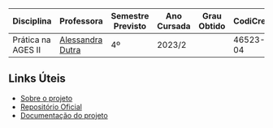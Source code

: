 | Disciplina | Professora | Semestre Previsto | Ano Cursada | Grau Obtido | CodiCred | Carga Horária |
| --- | --- | --- | --- | --- | --- | --- |
| Prática na AGES II | [Alessandra Dutra](https://www.linkedin.com/in/alessandra-smolenaars-dutra/) | 4º | 2023/2 |  | 46523-04 | 120 |

## Links Úteis

- [Sobre o projeto](https://www.ages.pucrs.br/lista-de-projetos-2023-1/globo-aplausos/)
- [Repositório Oficial](https://tools.ages.pucrs.br/globo-aplausos)
- [Documentação do projeto](https://tools.ages.pucrs.br/globo-aplausos/wiki/-/wikis/home)
